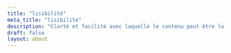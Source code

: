 ```yaml
---
title: "lisibilité"
meta_title: "lisibilite"
description: "Clarté et facilité avec laquelle le contenu peut être lu et compris. Cela concerne la manière dont le contenu est présenté et s’adapte dynamiquement à différents écrans et orientations."
draft: false
layout: about
---
```

